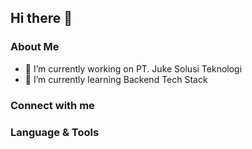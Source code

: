 ## Hi there 👋

<!--
**jokodoepat/jokodoepat** is a ✨ _special_ ✨ repository because its `README.md` (this file) appears on your GitHub profile.
Here are some ideas to get you started:
-->

### About Me
- 🔭 I’m currently working on PT. Juke Solusi Teknologi
- 🌱 I’m currently learning Backend Tech Stack

### Connect with me

### Language & Tools
